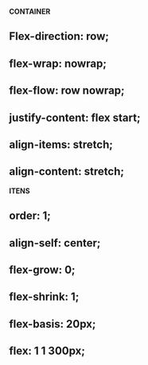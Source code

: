 __CONTAINER__

##  Flex-direction: row;
<!-- Direção dos itens -->
<!-- column | row-reverse | column-reverse -->

## flex-wrap: nowrap;
<!-- Se vai haver quebra de linha -->
<!-- wrap | wrap-reverse -->

## flex-flow: row nowrap;
<!-- Apenas uma forma simples de escrever direction e wrap juntos -->

## justify-content: flex start;
<!-- flex-end | center | space-between | space-around -->

## align-items: stretch;
<!-- flex-start | flex-end | center | baseline -->

## align-content: stretch;
<!-- flex-start | flex-end | center | space-between | space-around -->


__ITENS__

## order: 1;
<!-- Para adicionar uma ordem aos itens dentro de um container -->

## align-self: center;
<!-- Alinhamento de um unico item-->

## flex-grow: 0;
<!-- Se colocar o valor 1, todos os itens com a classe vão ter a mesma largura, se colocar flex-grow: 3; em um unico item ele vai ocupas o espaço extra 3 vezes maiores que os itens com flex-grow: 1; -->

## flex-shrink: 1;
<!-- Vai colocar sobre o item um tamanho tres vezes menor que os demais -->

## flex-basis: 20px;
<!-- Vai determinar a largura inicial de um ou mais itens -->

## flex: 1 1 300px;
<!-- Maneira resumida de escrever o flex-grow + flex-shrink + flex-basis -->